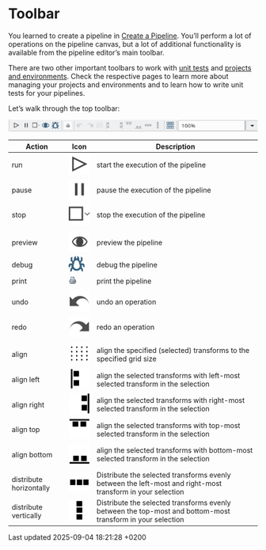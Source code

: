 <div id="header">

# Toolbar

</div>

<div id="content">

<div class="paragraph">

You learned to create a pipeline in [Create a Pipeline](pipeline/create-pipeline.cIUSSo50wg). You’ll perform a lot of operations on the pipeline canvas, but a lot of additional functionality is available from the pipeline editor’s main toolbar.

</div>

<div class="paragraph">

There are two other important toolbars to work with [unit tests](pipeline/pipeline-unit-testing.cIUSSo50wg) and [projects and environments](projects/index.cIUSSo50wg). Check the respective pages to learn more about managing your projects and environments and to learn how to write unit tests for your pipelines.

</div>

<div class="paragraph">

Let’s walk through the top toolbar:

</div>

<div class="imageblock text-left">

<div class="content">

![Hop - Pipeline Toolbar](/images/getting-started/getting-started-pipeline-toolbar.png)

</div>

</div>

| Action                  | Icon                                                                                                                      | Description                                                                                                |
| ----------------------- | ------------------------------------------------------------------------------------------------------------------------- | ---------------------------------------------------------------------------------------------------------- |
| run                     | <span class="image">![Run](/images/getting-started/icons/run.svg)</span>                                         | start the execution of the pipeline                                                                        |
| pause                   | <span class="image">![Pause](/images/getting-started/icons/pause.svg)</span>                                     | pause the execution of the pipeline                                                                        |
| stop                    | <span class="image">![Stop](/images/getting-started/icons/stop.svg)</span>                                       | stop the execution of the pipeline                                                                         |
|                         |                                                                                                                           |                                                                                                            |
| preview                 | <span class="image">![Preview](/images/getting-started/icons/view.svg)</span>                                    | preview the pipeline                                                                                       |
| debug                   | <span class="image">![Debug](/images/getting-started/icons/debug.svg)</span>                                     | debug the pipeline                                                                                         |
| print                   | <span class="image">![Print](/images/getting-started/icons/print.png)</span>                                     | print the pipeline                                                                                         |
|                         |                                                                                                                           |                                                                                                            |
| undo                    | <span class="image">![Undo](/images/getting-started/icons/Antu_edit-undo.svg)</span>                             | undo an operation                                                                                          |
| redo                    | <span class="image">![Redo](/images/getting-started/icons/Antu_edit-redo.svg)</span>                             | redo an operation                                                                                          |
|                         |                                                                                                                           |                                                                                                            |
| align                   | <span class="image">![Snap To Grid](/images/getting-started/icons/snap-to-grid.svg)</span>                       | align the specified (selected) transforms to the specified grid size                                       |
| align left              | <span class="image">![Align Left](/images/getting-started/icons/align-left.svg)</span>                           | align the selected transforms with left-most selected transform in the selection                           |
| align right             | <span class="image">![Align Right](/images/getting-started/icons/align-right.svg)</span>                         | align the selected transforms with right-most selected transform in the selection                          |
| align top               | <span class="image">![Align Top](/images/getting-started/icons/align-top.svg)</span>                             | align the selected transforms with top-most selected transform in the selection                            |
| align bottom            | <span class="image">![Align Bottom](/images/getting-started/icons/align-bottom.svg)</span>                       | align the selected transforms with bottom-most selected transform in the selection                         |
|                         |                                                                                                                           |                                                                                                            |
| distribute horizontally | <span class="image">![Distribute Horizontally](/images/getting-started/icons/distribute-horizontally.svg)</span> | Distribute the selected transforms evenly between the left-most and right-most transform in your selection |
| distribute vertically   | <span class="image">![Distribute Vertically](/images/getting-started/icons/distribute-vertically.svg)</span>     | Distribute the selected transforms evenly between the top-most and bottom-most transform in your selection |

</div>

<div id="footer">

<div id="footer-text">

Last updated 2025-09-04 18:21:28 +0200

</div>

</div>
